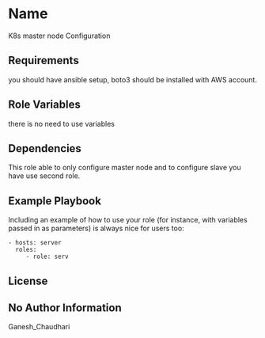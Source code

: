 Name
=========

K8s master node Configuration

Requirements
------------
you should have ansible setup, boto3 should be installed with AWS account.

Role Variables
--------------
there is no need to use variables

Dependencies
------------

This role able to only configure master node and to configure slave you have use second role.

Example Playbook
----------------

Including an example of how to use your role (for instance, with variables passed in as parameters) is always nice for users too:

    - hosts: server
      roles:
         - role: serv 

License
-------
No
Author Information
------------------

Ganesh_Chaudhari
